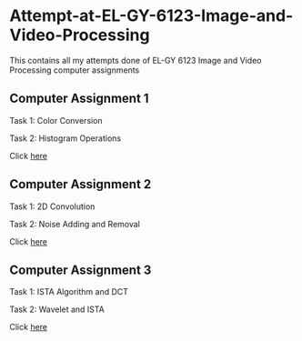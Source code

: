 # Attempt-at-EL-GY-6123-Image-and-Video-Processing

This contains all my attempts done of EL-GY 6123 Image and Video Processing computer assignments

## Computer Assignment 1

Task 1: Color Conversion

Task 2: Histogram Operations

Click [here](https://github.com/crackml/Attempt-at-EL-GY-6123-Image-and-Video-Processing/blob/master/ELGY6123_CA1.ipynb)

## Computer Assignment 2

Task 1: 2D Convolution

Task 2: Noise Adding and Removal

Click [here](https://github.com/crackml/Attempt-at-EL-GY-6123-Image-and-Video-Processing/blob/master/ELGY6123_CA2.ipynb)

## Computer Assignment 3

Task 1: ISTA Algorithm and DCT

Task 2: Wavelet and ISTA

Click [here](https://github.com/crackml/Attempt-at-EL-GY-6123-Image-and-Video-Processing/blob/master/ELGY6123_CA3.ipynb)

